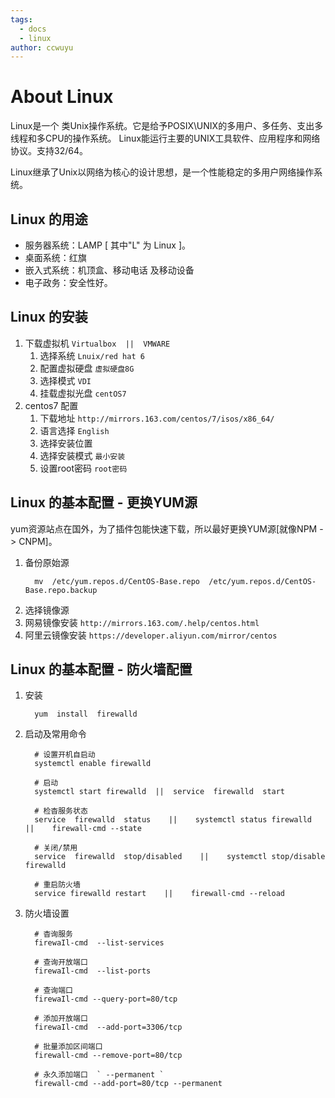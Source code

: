 ```yaml
---
tags: 
  - docs
  - linux
author: ccwuyu 
---
```


# About Linux

Linux是一个 类Unix操作系统。它是给予POSIX\UNIX的多用户、多任务、支出多线程和多CPU的操作系统。
Linux能运行主要的UNIX工具软件、应用程序和网络协议。支持32/64。

Linux继承了Unix以网络为核心的设计思想，是一个性能稳定的多用户网络操作系统。

## Linux 的用途
- 服务器系统：LAMP [ 其中"L" 为 Linux ]。
- 桌面系统：红旗
- 嵌入式系统：机顶盒、移动电话 及移动设备
- 电子政务：安全性好。

## Linux 的安装
1. 下载虚拟机 ` Virtualbox  ||  VMWARE `
   1. 选择系统 ` Lnuix/red hat 6 `
   2. 配置虚拟硬盘 ` 虚拟硬盘8G `
   3. 选择模式 ` VDI `
   4. 挂载虚拟光盘 ` centOS7 `
2. centos7 配置
   1. 下载地址  ` http://mirrors.163.com/centos/7/isos/x86_64/ ` 
   2. 语言选择 ` English `
   3. 选择安装位置
   4. 选择安装模式 ` 最小安装 `
   5. 设置root密码  ` root密码 `

## Linux 的基本配置 - 更换YUM源
yum资源站点在国外，为了插件包能快速下载，所以最好更换YUM源[就像NPM -> CNPM]。

1.  备份原始源
    ``` shell
      mv  /etc/yum.repos.d/CentOS-Base.repo  /etc/yum.repos.d/CentOS-Base.repo.backup
    ```
2. 选择镜像源
  1. 网易镜像安装   ` http://mirrors.163.com/.help/centos.html `
  2. 阿里云镜像安装   ` https://developer.aliyun.com/mirror/centos `


## Linux 的基本配置 - 防火墙配置
1. 安装
    ``` shell
      yum  install  firewalld
    ```
2. 启动及常用命令
    ``` shell
      # 设置开机自启动
      systemctl enable firewalld

      # 启动
      systemctl start firewalld  ||  service  firewalld  start

      # 检杳服务状态
      service  firewalld  status    ||    systemctl status firewalld    ||    firewall-cmd --state

      # 关闭/禁用
      service  firewalld  stop/disabled    ||    systemctl stop/disable firewalld

      # 重启防火墙
      service firewalld restart    ||    firewall-cmd --reload
    ```
3. 防火墙设置
    ``` shell
      # 杳询服务
      firewaIl-cmd  --list-services

      # 查询开放端口
      firewaIl-cmd  --list-ports

      # 查询端口
      firewaIl-cmd --query-port=80/tcp

      # 添加开放端口
      firewaIl-cmd  --add-port=3306/tcp

      # 批量添加区间端口
      firewall-cmd --remove-port=80/tcp

      # 永久添加端口  ` --permanent `
      firewall-cmd --add-port=80/tcp --permanent
    ```



